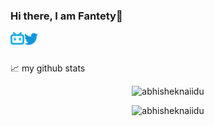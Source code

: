 ### Hi there, I am Fantety👋

<a href="https://space.bilibili.com/87643009">
  <img align="left" alt="Fantety | Bilibili" width="22px" src="https://github.com/Fantety/Fantety/blob/master/icons/bilibili.svg" />
</a>
<a href="https://twitter.com/Fantety1">
  <img align="left" alt="Fantety | Twitter" width="22px" src="https://github.com/Fantety/Fantety/blob/master/icons/twitter.svg" />
</a>
<br />
<br />

📈 my github stats
<p align="center"> <img src="https://github-readme-stats.vercel.app/api?username=Fantety&show_icons=true&theme=gotham" alt="abhisheknaiidu" />

<p align="center"> <img src="https://github-readme-stats.vercel.app/api/pin/?username=Fantety&show_icons=true&theme=gotham" alt="abhisheknaiidu" />

<!--
**Fantety/Fantety** is a ✨ _special_ ✨ repository because its `README.md` (this file) appears on your GitHub profile.

Here are some ideas to get you started:

- 🔭 I’m currently working on ...
- 🌱 I’m currently learning ...
- 👯 I’m looking to collaborate on ...
- 🤔 I’m looking for help with ...
- 💬 Ask me about ...
- 📫 How to reach me: ...
- 😄 Pronouns: ...
- ⚡ Fun fact: ...
-->
